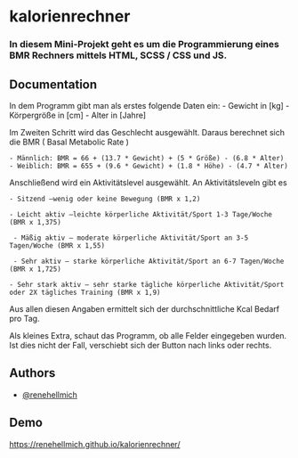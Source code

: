 # kalorienrechner

### In diesem Mini-Projekt geht es um die Programmierung eines BMR Rechners mittels HTML, SCSS / CSS und JS.


## Documentation

In dem Programm gibt man als erstes folgende Daten ein:
    - Gewicht in [kg]
    - Körpergröße in [cm]
    - Alter in [Jahre]

Im Zweiten Schritt wird das Geschlecht ausgewählt. Daraus berechnet sich die BMR ( Basal Metabolic Rate )

    - Männlich: BMR = 66 + (13.7 * Gewicht) + (5 * Größe) - (6.8 * Alter)
    - Weiblich: BMR = 655 + (9.6 * Gewicht) + (1.8 * Höhe) - (4.7 * Alter)

Anschließend wird ein Aktivitätslevel ausgewählt. An Aktivitätsleveln gibt es 

    - Sitzend –wenig oder keine Bewegung (BMR x 1,2)

    - Leicht aktiv –leichte körperliche Aktivität/Sport 1-3 Tage/Woche (BMR x 1,375)

     - Mäßig aktiv – moderate körperliche Aktivität/Sport an 3-5 Tagen/Woche (BMR x 1,55)

     - Sehr aktiv – starke körperliche Aktivität/Sport an 6-7 Tagen/Woche (BMR x 1,725)

    - Sehr stark aktiv – sehr starke tägliche körperliche Aktivität/Sport oder 2X tägliches Training (BMR x 1,9)

Aus allen diesen Angaben ermittelt sich der durchschnittliche Kcal Bedarf pro Tag.

Als kleines Extra, schaut das Programm, ob alle Felder eingegeben wurden. Ist dies nicht der Fall, verschiebt sich der Button nach links oder rechts.




## Authors

- [@renehellmich](https://github.com/renehellmich)


## Demo

https://renehellmich.github.io/kalorienrechner/




